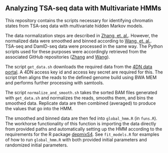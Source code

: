 ## Analyzing TSA-seq data with Multivariate HMMs

This repository contains the scripts necessary for identifying chromatin states from TSA-seq data with multivariate hidden Markov models. 

The data normalization steps are described in [Zhang, et. al.](10.1101/gr.266239.120). However, the normalized data were smoothed and binned according to [Wang, et. al.](https://genomebiology.biomedcentral.com/articles/10.1186/s13059-020-02253-3). TSA-seq and DamID-seq data were processed in the same way. The Python scripts used for these purposes were accordingly retrieved from the associated GitHub repositories ([Zhang](https://github.com/lgchang27/TSA-Seq-2020v2) and [Wang](https://github.com/zocean/Norma/tree/ab3153cb178933abfb03397a33de920d5d48b26a)).

The script <code>get_data.sh</code> downloads the required data from the [4DN data portal](https://data.4dnucleome.org/browse/?experimentset_type=replicate&type=ExperimentSetReplicate). A 4DN access key id and access key secret are required for this. The script then aligns the reads to the defined genome build using BWA MEM and performs further processing with samtools.

The script <code>normalize_and_smooth.sh</code> takes the sorted BAM files generated with <code>get_data.sh</code> and normalizes the reads, smooths them, and bins the smoothed data. Replicate data are then combined (averaged) to produce the values that go into the HMM.

The smoothed and binned data are then fed into <code>global_hmm.R</code> (in <code>funs.R</code>). The workhorse functionality of this function is importing the data directly from provided paths and automatically setting up the HMM according to the requirements for the R package [depmixS4](https://cran.r-project.org/web/packages/depmixS4/index.html). See <code>fit_models.R</code> for examples of how to run <code>global_hmm.R</code> with both provided initial parameters and randomized initial parameters.
